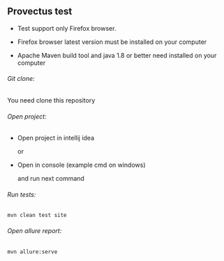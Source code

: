 ## Provectus test

- Test support only Firefox browser.

- Firefox browser latest version must be installed on your computer

- Apache Maven build tool and java 1.8 or better need installed on your computer 


###### Git clone:
You need clone this repository

###### Open project:
- Open project in intellij idea

  or

- Open in console (example cmd on windows)

  and run next command

###### Run tests:
`mvn clean test site`

###### Open allure report:
`mvn allure:serve`

